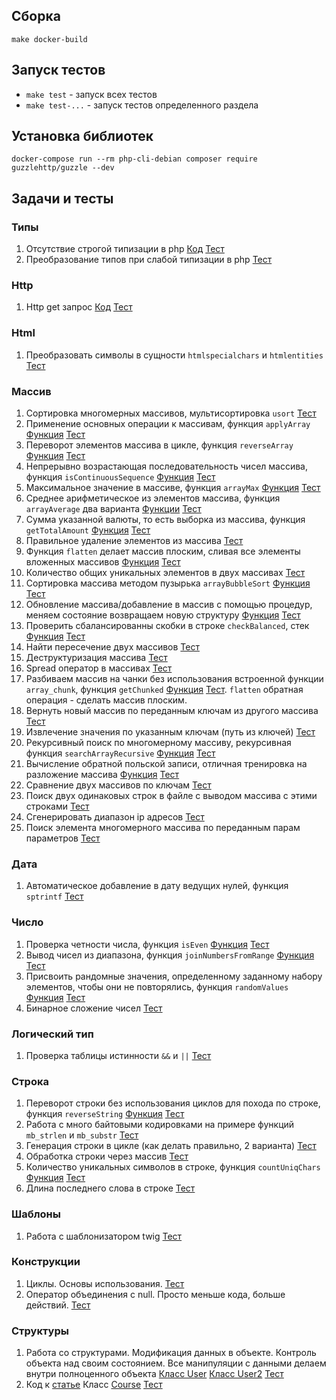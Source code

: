 
## Сборка

`make docker-build`

## Запуск тестов

- `make test` - запуск всех тестов
- `make test-...` - запуск тестов определенного раздела

## Установка библиотек

`docker-compose run --rm php-cli-debian composer require guzzlehttp/guzzle --dev`

## Задачи и тесты

### Типы

1. Отсутствие строгой типизации в php [Код](src/Tasks/Types/NotStrictTypes.php) [Тест](tests/Tasks/Types/NotStrictTypesTest.php)
2. Преобразование типов при слабой типизации в php [Тест](tests/Tasks/Types/TypeConversionTest.php)

### Http

1. Http get запрос [Код](src/Tasks/Http/GetRequest.php) [Тест](tests/Tasks/Http/GetRequestTest.php)

### Html

1. Преобразовать символы в сущности `htmlspecialchars` и `htmlentities` [Тест](tests/Tasks/Html/SymbolsInEssenceTest.php)

### Массив

1. Сортировка многомерных массивов, мультисортировка `usort` [Тест](tests/Tasks/Array/SortMultiArrayTest.php)
2. Применение основных операции к массивам, функция `applyArray` [Функция](src/Tasks/Types/Array/applyArray.php) [Тест](tests/Tasks/Array/ApplyArrayTest.php)
3. Переворот элементов массива в цикле, функция `reverseArray` [Функция](src/Tasks/Types/Array/reverseArray.php) [Тест](tests/Tasks/Array/ReverseArrayTest.php)
4. Непрерывно возрастающая последовательность чисел массива, функция `isContinuousSequence` [Функция](src/Tasks/Types/Array/isContinuousSequence.php) [Тест](tests/Tasks/Array/isContinuousSequenceTest.php)
5. Максимальное значение в массиве, функция `arrayMax` [Функция](src/Tasks/Types/Array/arrayMax.php) [Тест](tests/Tasks/Array/ArrayMaxTest.php)
6. Среднее арифметическое из элементов массива, функция `arrayAverage` два варианта [Функции](src/Tasks/Types/Array/arrayAverage.php) [Тест](tests/Tasks/Array/ArrayAverageTest.php)
7. Сумма указанной валюты, то есть выборка из массива, функция `getTotalAmount` [Функция](src/Tasks/Types/Array/getTotalAmount.php) [Тест](tests/Tasks/Array/GetTotalAmountTest.php)
8. Правильное удаление элементов из массива [Тест](tests/Tasks/Array/RemoveTest.php)
9. Функция `flatten` делает массив плоским, сливая все элементы вложенных массивов [Функция](src/Tasks/Types/Array/flatten.php) [Тест](tests/Tasks/Array/FlattenTest.php)
10. Количество общих уникальных элементов в двух массивах [Тест](tests/Tasks/Array/UniqueElementsTest.php)
11. Сортировка массива методом пузырька `arrayBubbleSort` [Функция](src/Tasks/Types/Array/arrayBubbleSort.php) [Тест](tests/Tasks/Array/ArrayBubbleSortTest.php)
12. Обновление массива/добавление в массив с помощью процедур, меняем состояние возвращаем новую структуру [Функция](src/Tasks/Types/Array/addEmail.php) [Тест](tests/Tasks/Array/ChangeEmailInArrayTest.php)
13. Проверить сбалансированны скобки в строке `checkBalanced`, стек [Функция](src/Tasks/Types/Array/checkBalanced.php) [Тест](tests/Tasks/Array/CheckBalancedTest.php)
14. Найти пересечение двух массивов [Тест](tests/Tasks/Array/IntersectionTest.php)
15. Деструктуризация массива [Тест](tests/Tasks/Array/DestructuringTest.php)
16. Spread оператор в массивах [Тест](tests/Tasks/Array/SpreadTest.php)
17. Разбиваем массив на чанки без использования встроенной функции `array_chunk`, функция `getChunked` [Функция](src/Tasks/Types/Array/getChunked.php) [Тест](tests/Tasks/Array/GetChunkedTest.php). `flatten` обратная операция - сделать массив плоским.
18. Вернуть новый массив по переданным ключам из другого массива [Тест](tests/Tasks/Array/PickTest.php)
19. Извлечение значения по указанным ключам (путь из ключей) [Тест](tests/Tasks/Array/GetInTest.php)
20. Рекурсивный поиск по многомерному массиву, рекурсивная функция `searchArrayRecursive` [Функция](src/Tasks/Types/Array/searchArrayRecursive.php) [Тест](tests/Tasks/Array/SearchArrayRecursiveTest.php)
21. Вычисление обратной польской записи, отличная тренировка на разложение массива [Функция](src/Tasks/Types/Array/calcInPolishNotation.php) [Тест](tests/Tasks/Array/CalcInPolishNotationTest.php)
22. Сравнение двух массивов по ключам [Тест](tests/Tasks/Array/ArrayDiffTest.php)
23. Поиск двух одинаковых строк в файле с выводом массива с этими строками [Тест](tests/Tasks/Array/CompareFilesTest.php)
24. Сгенерировать диапазон ip адресов [Тест](tests/Tasks/Array/RangeIpTest.php)
25. Поиск элемента многомерного массива по переданным парам параметров [Тест](tests/Tasks/Array/ArrayFindTest.php)

### Дата

1. Автоматическое добавление в дату ведущих нулей, функция `sptrintf` [Тест](tests/Tasks/Date/ZeroDateTest.php)

### Число

1. Проверка четности числа, функция `isEven` [Функция](src/Tasks/Types/Integer/isEven.php) [Тест](tests/Tasks/Integer/IsEvenTest.php) 
2. Вывод чисел из диапазона, функция `joinNumbersFromRange` [Функция](src/Tasks/Types/Integer/joinNumbersFromRange.php) [Тест](tests/Tasks/Integer/JoinNumbersFromRangeTest.php)
3. Присвоить рандомные значения, определенному заданному набору элементов, чтобы они не повторялись, функция `randomValues` [Функция](src/Tasks/Types/Integer/randomValues.php) [Тест](tests/Tasks/Integer/RandomValuesTest.php)
4. Бинарное сложение чисел [Тест](tests/Tasks/Integer/BinarySumTest.php)

### Логический тип

1. Проверка таблицы истинности `&&` и `||` [Тест](/tests/Tasks/Bool/TruthTableTest.php)

### Строка

1. Переворот строки без использования циклов для похода по строке, функция `reverseString` [Функция](src/Tasks/Types/String/reverseString.php) [Тест](tests/Tasks/String/ReverseStringTest.php)
2. Работа с много байтовыми кодировками на примере функций `mb_strlen` и `mb_substr` [Тест](tests/Tasks/String/EncodingTest.php)
3. Генерация строки в цикле (как делать правильно, 2 варианта) [Тест](tests/Tasks/String/GenerateStringInCircleTest.php)
4. Обработка строки через массив [Тест](tests/Tasks/String/ProcessingStringTest.php)
5. Количество уникальных символов в строке, функция `countUniqChars` [Функция](src/Tasks/Types/String/countUniqChars.php) [Тест](tests/Tasks/String/CountUniqCharsTest.php)
6. Длина последнего слова в строке [Тест](tests/Tasks/String/LengthOfLastWordTest.php)

### Шаблоны

1. Работа с шаблонизатором twig [Тест](tests/Tasks/Templates/TwigExampleTest.php)

### Конструкции

1. Циклы. Основы использования. [Тест](tests/Tasks/Construction/CycleTest.php)
2. Оператор объединения с null. Просто меньше кода, больше действий. [Тест](tests/Tasks/Construction/NullTest.php)

### Структуры

1. Работа со структурами. Модификация данных в объекте. Контроль объекта над своим состоянием. Все манипуляции с данными делаем внутри полноценного объекта [Класс User](src/Tasks/Structures/User.php) [Класс User2](src/Tasks/Structures/User2.php) [Тест](tests/Tasks/Structures/AddEmailTest.php)
2. Код к [статье](https://lexusalex.ru/28-software-design-1) Класс [Course](src/Tasks/Structures/Course.php) [Тест](tests/Tasks/Structures/SoftwareDesignTest.php)


